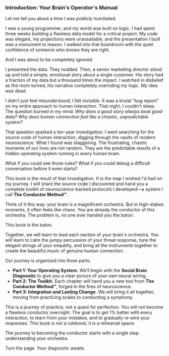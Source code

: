 ### **Introduction: Your Brain's Operator's Manual**

Let me tell you about a time I was publicly humiliated.

I was a young programmer, and my world was built on logic. I had spent three weeks building a flawless data model for a critical project. My code was elegant, my projections were unassailable, and the presentation I built was a monument to reason. I walked into that boardroom with the quiet confidence of someone who knows they are right.

And I was about to be completely ignored.

I presented the data. They nodded. Then, a senior marketing director stood up and told a simple, emotional story about a single customer. His story had a fraction of my data but a thousand times the impact. I watched in disbelief as the room turned, his narrative completely overriding my logic. My idea was dead.

I didn't just feel misunderstood; I felt invisible. It was a brutal "bug report" on my entire approach to human interaction. That night, I couldn't sleep. The question burned in my mind: *Why does a good story always beat good data? Why does human connection feel like a chaotic, unpredictable system?*

That question sparked a ten-year investigation. I went searching for the source code of human interaction, digging through the vaults of modern neuroscience. What I found was staggering. The frustrating, chaotic moments of our lives are not random. They are the predictable results of a hidden operating system running in every human brain.

What if you could see those rules? What if you could debug a difficult conversation before it even starts?

This book is the result of that investigation. It is the map I wished I'd had on my journey. I will share the source code I discovered and hand you a complete toolkit of neuroscience-backed protocols I developed—a system I call **The Conductor Method™**.

Think of it this way: your brain is a magnificent orchestra. But in high-stakes moments, it often feels like chaos. You are already the conductor of this orchestra. The problem is, no one ever handed you the baton.

This book is the baton.

Together, we will learn to lead each section of your brain's orchestra. You will learn to calm the jumpy percussion of your threat response, tune the elegant strings of your empathy, and bring all the instruments together to create the beautiful music of genuine human connection.

Our journey is organized into three parts:
*   **Part 1: Your Operating System.** We’ll begin with the **Social Brain Diagnostic** to give you a clear picture of your own neural wiring.
*   **Part 2: The Toolkit.** Each chapter will hand you a new tool from **The Conductor Method™**, forged in the fires of neuroscience.
*   **Part 3: Integration and Lasting Change.** We will bring it all together, moving from practicing scales to conducting a symphony.

This is a journey of practice, not a quest for perfection. You will not become a flawless conductor overnight. The goal is to get 1% better with every interaction, to learn from your mistakes, and to gradually re-wire your responses. This book is not a rulebook; it is a rehearsal space.

The journey to becoming the conductor starts with a single step: understanding your orchestra.

Turn the page. Your diagnostic awaits.
